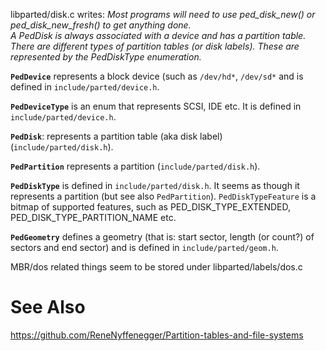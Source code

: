 
libparted/disk.c writes:
 <i>Most programs will need to use ped_disk_new() or ped_disk_new_fresh() to get
 anything done.<br>
 A PedDisk is always associated with a device and has a
 partition table.  There are different types of partition tables (or disk
 labels).  These are represented by the PedDiskType enumeration.</i>

**`PedDevice`** represents a block device (such as `/dev/hd*`, `/dev/sd*` and is defined in `include/parted/device.h`.

**`PedDeviceType`** is an enum that represents SCSI, IDE etc. It is defined in `include/parted/device.h`.

**`PedDisk`**: represents a partition table (aka disk label) (`include/parted/disk.h`).

**`PedPartition`** represents a partition (`include/parted/disk.h`).

**`PedDiskType`** is defined in `include/parted/disk.h`. It seems as though it represents a partition (but see also `PedPartition`).
`PedDiskTypeFeature` is a bitmap of supported features, such as PED_DISK_TYPE_EXTENDED, PED_DISK_TYPE_PARTITION_NAME etc.

**`PedGeometry`** defines a geometry (that is: start sector, length (or count?) of sectors and end sector) and is defined in `include/parted/geom.h`.

MBR/dos related things seem to be stored under libparted/labels/dos.c

# See Also

  https://github.com/ReneNyffenegger/Partition-tables-and-file-systems
